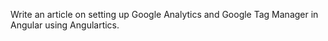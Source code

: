 Write an article on setting up Google Analytics and Google Tag Manager in Angular using Angulartics.
